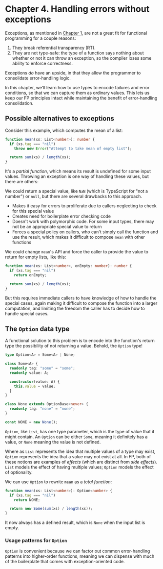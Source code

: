 # Chapter 4. Handling errors without exceptions

Exceptions, as mentioned in [Chapter 1](/chapter_1.html), are not a great fit for functional programming for a couple
reasons:

1. They break referential transparency (RT).
2. They are not type-safe: the type of a function says nothing about whether or not it can throw an exception, so the
   compiler loses some ability to enforce correctness.

Exceptions *do* have an upside, in that they allow the programmer to consolidate error-handling logic.

In this chapter, we'll learn how to use types to encode failures and error conditions, so that we can capture them as
ordinary values. This lets us keep our FP principles intact while maintaining the benefit of error-handling
consolidation.

## Possible alternatives to exceptions

Consider this example, which computes the mean of a list:

```typescript
function mean(xs: List<number>): number {
  if (xs.tag === "nil")
    throw new Error("Attempt to take mean of empty list");

  return sum(xs) / length(xs);
}
```

It's a *partial function*, which means its result is undefined for some input values. Throwing an exception is one way
of handling these values, but there are others:

We could return a special value, like `NaN` (which is TypeScript for "not a number") or `null`, but there are several
drawbacks to this approach.

* Makes it easy for errors to proliferate due to callers neglecting to check for this special value
* Creates need for boilerplate error checking code
* Doesn't work with polymorphic code. For some input types, there may not be an appropriate special value to return
* Forces a special policy on callers, who can't simply call the function and use the result, which makes it difficult
  to compose `mean` with other functions

We could change `mean`'s API and force the caller to provide the value to return for empty lists, like this:

```typescript
function mean(xs: List<number>, onEmpty: number): number {
  if (xs.tag === "nil")
    return onEmpty;

  return sum(xs) / length(xs);
}
```

But this requires immediate callers to have knowledge of how to handle the special cases, again making it difficult to
compose the function into a larger computation, and limiting the freedom the caller has to decide how to handle special
cases.

## The `Option` data type

A functional solution to this problem is to encode into the function's return type the possibility of not returning a
value. Behold, the `Option` type!

```typescript
type Option<A> = Some<A> | None;

class Some<A> {
  readonly tag: "some" = "some";
  readonly value: A;

  constructor(value: A) {
    this.value = value;
  }
}

class None extends OptionBase<never> {
  readonly tag: "none" = "none";
}

const NONE = new None();
```

`Option`, like `List`, has one type parameter, which is the type of value that it might contain. An `Option` can be
either `Some`, meaning it definitely has a value, or `None` meaning the value is not defined.

Where as `List` represents the idea that multiple values of a type may exist, `Option` represents the idea that a value
may not exist at all. In FP, both of these notions are examples of *effects* (which are distinct from *side effects*).
`List` models the effect of having multiple values; `Option` models the effect of optionality.

We can use `Option` to rewrite `mean` as a *total function*:

```typescript
function mean(xs: List<number>): Option<number> {
  if (xs.tag === "nil")
    return NONE;

  return new Some(sum(xs) / length(xs));
}
```

It now always has a defined result, which is `None` when the input list is empty.

### Usage patterns for `Option`

`Option` is convenient because we can factor out common error-handling patterns into higher-order functions, meaning we
can dispense with much of the boilerplate that comes with exception-oriented code.
